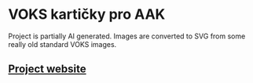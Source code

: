 # VOKS kartičky pro AAK

Project is partially AI generated. Images are converted to SVG from some really old standard VOKS images.

## [Project website](https://mtrakal.github.io/voks-cards/)